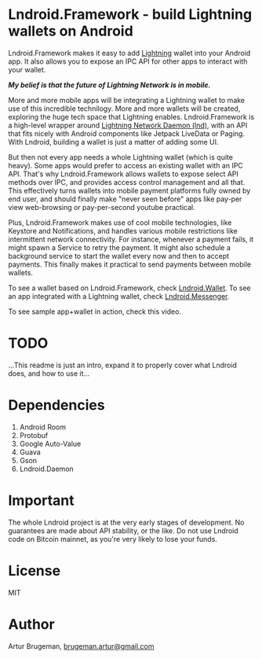 Lndroid.Framework - build Lightning wallets on Android
======================================================

Lndroid.Framework makes it easy to add [Lightning](https://lightning.network/) wallet into your Android app. It also allows you to expose an IPC API for other apps to interact with your wallet.

***My belief is that the future of Lightning Network is in mobile.***

More and more mobile apps will be integrating a Lightning wallet to make use of this incredible technilogy. More and more wallets will be created, exploring the huge tech space that Lightning enables. Lndroid.Framework is a high-level wrapper around [Lightning Network Daemon (lnd)](https://github.com/lightningnetwork/lnd), with an API that fits nicely with Android components like Jetpack LiveData or Paging. With Lndroid, building a wallet is just a matter of adding some UI. 

But then not every app needs a whole Lightning wallet (which is quite heavy). Some apps would prefer to access an existing wallet with an IPC API. That's why Lndroid.Framework allows wallets to expose select API methods over IPC, and provides access control management and all that. This effectively turns wallets into mobile payment platforms fully owned by end user, and should finally make "never seen before" apps like pay-per view web-browsing or pay-per-second youtube practical.

Plus, Lndroid.Framework makes use of cool mobile technologies, like Keystore and Notifications, and handles various mobile restrictions like intermittent network connectivity. For instance, whenever a payment fails, it might spawn a Service to retry the payment. It might also schedule a background service to start the wallet every now and then to accept payments. This finally makes it practical to send payments between mobile wallets.

To see a wallet based on Lndroid.Framework, check [Lndroid.Wallet](https://github.com/lndroid/lndroid-wallet/). To see an app integrated with a Lightning wallet, check [Lndroid.Messenger](https://github.com/lndroid/lndroid-messenger/).

To see sample app+wallet in action, check this video.

# TODO

...This readme is just an intro, expand it to properly cover what Lndroid does, and how to use it...

# Dependencies

1. Android Room
2. Protobuf
3. Google Auto-Value
4. Guava
5. Gson
6. Lndroid.Daemon

# Important

The whole Lndroid project is at the very early stages of development. No guarantees are made about API stability, or the like. Do not use Lndroid code on Bitcoin mainnet, as you're very likely to lose your funds.

# License

MIT

# Author

Artur Brugeman, brugeman.artur@gmail.com